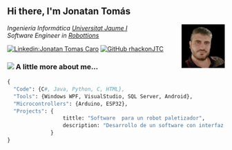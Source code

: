 <h2> Hi there, I'm Jonatan Tomás </h2>

<img align='right' src="./Imagen/image.jpg" width="100">

<p><em>Ingeniería Informática  <a href="https://www.uji.es/">Universitat Jaume I</a>
</br>Software Engineer in <a href="https://www.robottions.com/">Robottions</a>
</em></p>


[![Linkedin:Jonatan Tomas Caro](https://img.shields.io/badge/-Jonatan_Tomás-blue?style=flat-square&logo=Linkedin&logoColor=white&link=https://www.linkedin.com/in/jonatan-tomas-caro-7004b7129)](https://www.linkedin.com/in/jonatan-tomas-caro-7004b7129/)
[![GitHub rhackonJTC](https://img.shields.io/github/followers/rhackonJTC?label=follow&style=social)](https://github.com/rhackonJTC)


### <img src="https://media.giphy.com/media/4VPQEg7vlKbbPvRwBd/giphy.gif" width="50"> A little more about me...  

```Python
{
  "Code": {C#, Java, Python, C, HTML},
  "Tools": {Windows WPF, VisualStudio, SQL Server, Android},
  "Microcontrollers": {Arduino, ESP32},
  "Projects": {
                  tittle: "Software  para un robot paletizador",
                  description: "Desarrollo de un software con interfaz de usuario y visualizador de llenado de pallet para un robot paletizador"
              }
}
```

